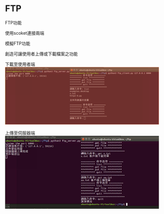 # FTP
FTP功能

使用scoket連接兩端

模擬FTP功能

創造可讓使用者上傳或下載檔案之功能

下載至使用者端
<img src='https://github.com/huihuiman/FTP/blob/master/ftp%E5%9C%96%E7%89%87/ftp1.jpg'>

上傳至伺服器端
<img src='https://github.com/huihuiman/FTP/blob/master/ftp%E5%9C%96%E7%89%87/ftp2.jpg'>
